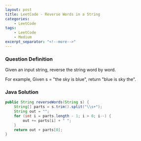 ```yaml
---
layout: post
title: LeetCode - Reverse Words in a String
categories:
    - LeetCode
tags:
    - LeetCode
    - Medium
excerpt_separator: "<!--more-->"
---
```


### Question Definition
Given an input string, reverse the string word by word.
<!--more-->

For example,
Given s = "the sky is blue",
return "blue is sky the".
### Java Solution
```java
public String reverseWords(String s) {
    String[] parts = s.trim().split("\\s+");
    String out = "";
    for (int i = parts.length - 1; i > 0; i--) {
        out += parts[i] + " ";
    }
    return out + parts[0];
}
```